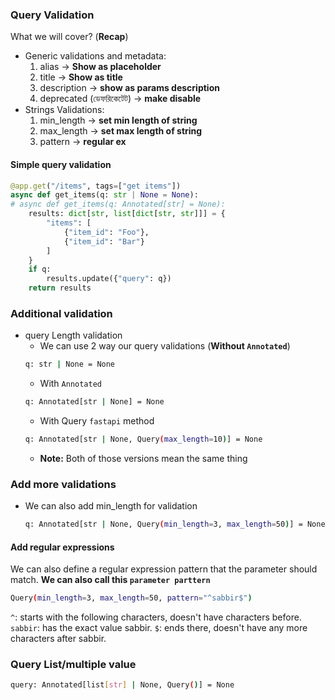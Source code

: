 ### Query Validation

What we will cover? (**Recap**)

- Generic validations and metadata:
  1. alias -> **Show as placeholder**
  2. title -> **Show as title**
  3. description -> **show as params description**
  4. deprecated (ডেফরিকেটেট) -> **make disable**
- Strings Validations:
  1. min_length -> **set min length of string**
  2. max_length -> **set max length of string**
  3. pattern -> **regular ex**

#### Simple query validation

```py
@app.get("/items", tags=["get items"])
async def get_items(q: str | None = None):
# async def get_items(q: Annotated[str] = None):
    results: dict[str, list[dict[str, str]]] = {
        "items": [
            {"item_id": "Foo"},
            {"item_id": "Bar"}
        ]
    }
    if q:
        results.update({"query": q})
    return results
```

### Additional validation

- query Length validation
  - We can use 2 way our query validations (**Without `Annotated`**)
  ```bash
  q: str | None = None
  ```
  - With `Annotated`
  ```bash
  q: Annotated[str | None] = None
  ```
  - With Query `fastapi` method
  ```bash
  q: Annotated[str | None, Query(max_length=10)] = None
  ```
  - **Note:** Both of those versions mean the same thing

### Add more validations

- We can also add min_length for validation
  ```bash
  q: Annotated[str | None, Query(min_length=3, max_length=50)] = None
  ```

#### Add regular expressions

We can also define a regular expression pattern that the parameter should match. **We can also call this `parameter parttern`**

```bash
Query(min_length=3, max_length=50, pattern="^sabbir$")
```

`^`: starts with the following characters, doesn't have characters before.
`sabbir`: has the exact value sabbir.
`$`: ends there, doesn't have any more characters after sabbir.

### Query List/multiple value

```bash
query: Annotated[list[str] | None, Query()] = None
```
